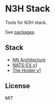# N3H Stack

Tools for N3H stack.

See [packages](./packages).

## Stack

- [NN Architecture](https://www.jianshu.com/p/5fd17296c97f)
- [NATS-EX v1](https://github.com/zhaoyao91/nats-ex/tree/master/packages/nats-ex)
- [The Holder v1](https://github.com/zhaoyao91/the-holder)

## License

MIT
